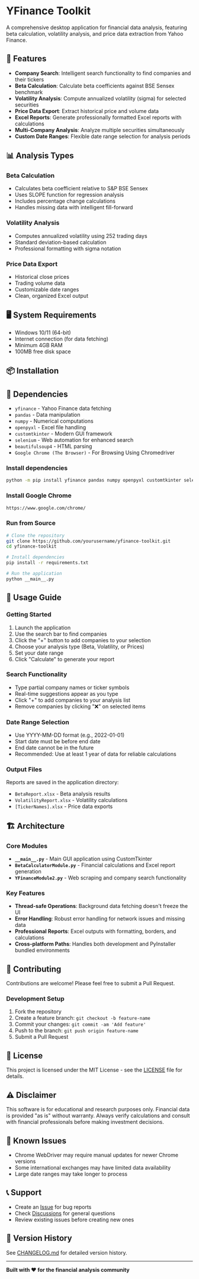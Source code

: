 # YFinance Toolkit

A comprehensive desktop application for financial data analysis, featuring beta calculation, volatility analysis, and price data extraction from Yahoo Finance.

## 🚀 Features

- **Company Search**: Intelligent search functionality to find companies and their tickers
- **Beta Calculation**: Calculate beta coefficients against BSE Sensex benchmark
- **Volatility Analysis**: Compute annualized volatility (sigma) for selected securities
- **Price Data Export**: Extract historical price and volume data
- **Excel Reports**: Generate professionally formatted Excel reports with calculations
- **Multi-Company Analysis**: Analyze multiple securities simultaneously
- **Custom Date Ranges**: Flexible date range selection for analysis periods

## 📊 Analysis Types

### Beta Calculation
- Calculates beta coefficient relative to S&P BSE Sensex
- Uses SLOPE function for regression analysis
- Includes percentage change calculations
- Handles missing data with intelligent fill-forward

### Volatility Analysis
- Computes annualized volatility using 252 trading days
- Standard deviation-based calculation
- Professional formatting with sigma notation

### Price Data Export
- Historical close prices
- Trading volume data
- Customizable date ranges
- Clean, organized Excel output

## 🖥️ System Requirements

- Windows 10/11 (64-bit)
- Internet connection (for data fetching)
- Minimum 4GB RAM
- 100MB free disk space

## 📦 Installation

## 🔧 Dependencies

- `yfinance` - Yahoo Finance data fetching
- `pandas` - Data manipulation
- `numpy` - Numerical computations
- `openpyxl` - Excel file handling
- `customtkinter` - Modern GUI framework
- `selenium` - Web automation for enhanced search
- `beautifulsoup4` - HTML parsing
- `Google Chrome (The Browser)` - For Browsing Using Chromedriver

### Install dependencies
```bash
python -m pip install yfinance pandas numpy openpyxl customtkinter selenium beautifulsoup4 webdriver-manager
```

### Install Google Chrome 
```bash
https://www.google.com/chrome/
```

### Run from Source
```bash
# Clone the repository
git clone https://github.com/yourusername/yfinance-toolkit.git
cd yfinance-toolkit

# Install dependencies
pip install -r requirements.txt

# Run the application
python __main__.py
```

## 📖 Usage Guide

### Getting Started
1. Launch the application
2. Use the search bar to find companies
3. Click the "+" button to add companies to your selection
4. Choose your analysis type (Beta, Volatility, or Prices)
5. Set your date range
6. Click "Calculate" to generate your report

### Search Functionality
- Type partial company names or ticker symbols
- Real-time suggestions appear as you type
- Click "+" to add companies to your analysis list
- Remove companies by clicking "❌" on selected items

### Date Range Selection
- Use YYYY-MM-DD format (e.g., 2022-01-01)
- Start date must be before end date
- End date cannot be in the future
- Recommended: Use at least 1 year of data for reliable calculations

### Output Files
Reports are saved in the application directory:
- `BetaReport.xlsx` - Beta analysis results
- `VolatilityReport.xlsx` - Volatility calculations
- `[TickerNames].xlsx` - Price data exports

## 🏗️ Architecture

### Core Modules

- **`__main__.py`** - Main GUI application using CustomTkinter
- **`BetaCalculatorModule.py`** - Financial calculations and Excel report generation
- **`YFinanceModule2.py`** - Web scraping and company search functionality

### Key Features

- **Thread-safe Operations**: Background data fetching doesn't freeze the UI
- **Error Handling**: Robust error handling for network issues and missing data
- **Professional Reports**: Excel outputs with formatting, borders, and calculations
- **Cross-platform Paths**: Handles both development and PyInstaller bundled environments

## 🤝 Contributing

Contributions are welcome! Please feel free to submit a Pull Request.

### Development Setup
1. Fork the repository
2. Create a feature branch: `git checkout -b feature-name`
3. Commit your changes: `git commit -am 'Add feature'`
4. Push to the branch: `git push origin feature-name`
5. Submit a Pull Request

## 📄 License

This project is licensed under the MIT License - see the [LICENSE](LICENSE) file for details.

## ⚠️ Disclaimer

This software is for educational and research purposes only. Financial data is provided "as is" without warranty. Always verify calculations and consult with financial professionals before making investment decisions.

## 🐛 Known Issues

- Chrome WebDriver may require manual updates for newer Chrome versions
- Some international exchanges may have limited data availability
- Large date ranges may take longer to process

## 📞 Support

- Create an [Issue](../../issues) for bug reports
- Check [Discussions](../../discussions) for general questions
- Review existing issues before creating new ones

## 🔄 Version History

See [CHANGELOG.md](CHANGELOG.md) for detailed version history.

---

**Built with ❤️ for the financial analysis community**
